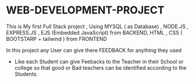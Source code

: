 # WEB-DEVELOPMENT-PROJECT
 This is My first Full Stack project , 
 Using  MYSQL ( as Database) , NODE.JS , EXPRESS.JS , EJS (Embedded JavaScript) from BACKEND,
 HTML , CSS ( BOOTSTARP + tailwind )  from   FRONTEND

 In this project any User can give there FEEDBACK for anything they used 
 * Like each Student can give  Feebacks  to the Teacher in their School or college so that good or Bad teachers can be identified according to the Students.
